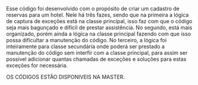 Esse código foi desenvolvido com o propósito de criar um cadastro de reservas para um hotel.
Nele há três fazes, sendo que na primeira a lógica de captura de exceções está na classe principal, isso faz com que o código seja 
mais bagunçado e difícil de prestar assistência.
No segundo, está mais organizado, porém ainda a lógica na classe principal fazendo com que isso possa dificultar a manutenção do código.
No terceiro, a lógica foi inteiramente para classe secundária onde poderá ser prestado a manutenção do código sem interfir com a classe principal, 
para assim ser possível adicionar quantas chamadas de exceções e soluções para estas exceções for necessária.

OS CÓDIGOS ESTÃO DISPONIVEIS NA MASTER.
